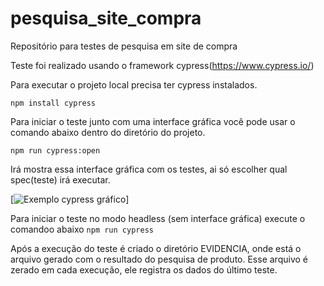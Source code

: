 # pesquisa_site_compra
Repositório para testes de pesquisa em site de compra

Teste foi realizado usando o framework cypress(https://www.cypress.io/)

Para executar o projeto local precisa ter cypress instalados.

`npm install cypress`

Para iniciar o teste junto com uma interface gráfica você pode usar o comando abaixo dentro do diretório do projeto.

`npm run cypress:open`

Irá mostra essa interface gráfica com os testes, ai só escolher qual spec(teste) irá executar.

[![Exemplo cypress gráfico](https://cdn-images-1.medium.com/max/800/1*LolhBhXNFHk0ne-Q1qIDRg.png)]

Para iniciar o teste no modo headless (sem interface gráfica) execute o comandoo abaixo
`npm run cypress`

Após a execução do teste é criado o diretório EVIDENCIA, onde está o arquivo gerado com o resultado do pesquisa de produto. Esse arquivo é zerado em cada execução, ele registra os dados do último teste.
